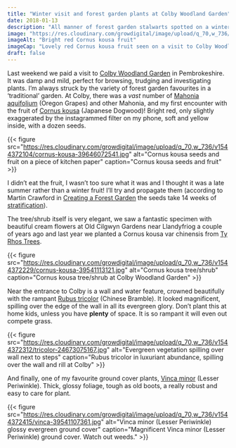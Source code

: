 ```yaml
---
title: "Winter visit and forest garden plants at Colby Woodland Garden"
date: 2018-01-13
description: "All manner of forest garden stalwarts spotted on a winter visit to the National Trust Colby Woodland Garden near Amroth in Pembrokeshire"
image: "https://res.cloudinary.com/growdigital/image/upload/q_70,w_736/v1543873414/cornus-kousa-fruit-39541199411.jpg"
imageAlt: "Bright red Cornus kousa fruit"
imageCap: "Lovely red Cornus kousa fruit seen on a visit to Colby Woodland Garden"
draft: false
---
```


Last weekend we paid a visit to [Colby Woodland Garden](https://www.nationaltrust.org.uk/colby-woodland-garden) in Pembrokeshire. It was damp and mild, perfect for browsing, trudging and investigating plants. I’m always struck by the variety of forest garden favourites in a ‘traditional’ garden. At Colby, there was a _vast_ number of [Mahonia aquifolium](http://www.pfaf.org/user/plant.aspx?latinname=mahonia+aquifolium) (Oregon Grapes) and other Mahonia, and my first encounter with the fruit of [Cornus kousa](http://www.pfaf.org/USER/Plant.aspx?LatinName=Cornus+kousa) (Japanese Dogwood)! Bright red, only slightly exaggerated by the instagrammed filter on my phone, soft and yellow inside, with a dozen seeds.

{{< figure src="https://res.cloudinary.com/growdigital/image/upload/q_70,w_736/v1544372104/cornus-kousa-39646072541.jpg" alt="Cornus kousa seeds and fruit on a piece of kitchen paper" caption="Cornus kousa seeds and fruit" >}}

I didn’t eat the fruit, I wasn’t too sure what it was and I thought it was a late summer rather than a winter fruit! I’ll try and propagate them (according to Martin Crawford in [Creating a Forest Garden](https://www.agroforestry.co.uk/product/creating-a-forest-garden-2/) the seeds take 14 weeks of [stratification](https://www.thespruce.com/stratification-seeds-into-thinking-its-winter-1403100)).

The tree/shrub itself is very elegant, we saw a fantastic specimen with beautiful cream flowers at Old Cilgwyn Gardens near Llandyfriog a couple of years ago and last year we planted a Cornus kousa var chinensis from [Ty Rhos Trees](http://www.tyrhostrees.co.uk).

{{< figure src="https://res.cloudinary.com/growdigital/image/upload/q_70,w_736/v1544372229/cornus-kousa-39541113121.jpg" alt="Cornus kousa tree/shrub" caption="Cornus kousa tree/shrub at Colby Woodland Garden" >}}

Near the entrance to Colby is a wall and water feature, crowned beautifully with the rampant [Rubus tricolor](http://www.pfaf.org/user/plant.aspx?LatinName=Rubus+tricolor) (Chinese Bramble). It looked magnificent, spilling over the edge of the wall in all its evergreen glory. Don’t plant this at home kids, unless you have **plenty** of space. It is so rampant it will even out compete grass.

{{< figure src="https://res.cloudinary.com/growdigital/image/upload/q_70,w_736/v1544372312/tricolor-24673075167.jpg" alt="Evergreen vegetation spilling over wall next to steps" caption="Rubus tricolor in luxuriant abundance, spilling over the wall and rill at Colby" >}}

And finally, one of my favourite ground cover plants, [Vinca minor](http://www.pfaf.org/user/plant.aspx?latinname=Vinca+minor) (Lesser Periwinkle). Thick, glossy foliage, tough as old boots, a really robust and easy to care for plant.

{{< figure src="https://res.cloudinary.com/growdigital/image/upload/q_70,w_736/v1544372415/vinca-39541107361.jpg" alt="Vinca minor (Lesser Periwinkle) glossy evergreen ground cover" caption="Magnificent Vinca minor (Lesser Periwinkle) ground cover. Watch out weeds." >}}

